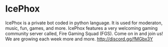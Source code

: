 # IcePhox
IcePhox is a private bot coded in python language. It is used for moderaton, music, fun, games, and more. IcePhox features a very welcoming gaming community server called, Fire Gaming Squad (FGS). Come on in and join us! We are growing each week more and more.
http://discord.gg/fMGbx3Y
